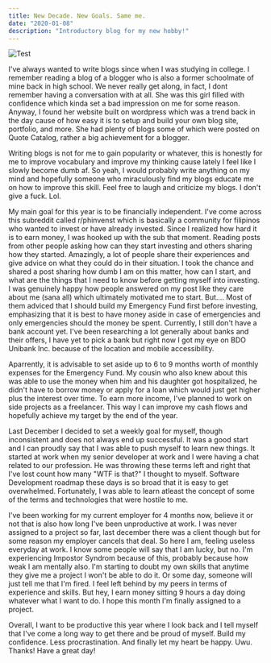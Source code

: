 ```yaml
---
title: New Decade. New Goals. Same me.
date: "2020-01-08"
description: "Introductory blog for my new hobby!"
---
```


![Test](https://images.unsplash.com/photo-1477738224882-4eba549a81ea?ixlib=rb-1.2.1&ixid=eyJhcHBfaWQiOjEyMDd9&auto=format&fit=crop&w=750&q=80)

I've always wanted to write blogs since when I was studying in college. I remember reading a blog of a blogger who is also a former schoolmate of mine back in high school. We never really get along, in fact, I dont remember having a conversation with at all. She was this girl filled with confidence which kinda set a bad impression on me for some reason. Anyway, I found her website built on wordpress which was a trend back in the day cause of how easy it is to setup and build your own blog site, portfolio, and more. She had plenty of blogs some of which were posted on Quote Catalog, rather a big achievement for a blogger. 

Writing blogs is not for me to gain popularity or whatever, this is honestly for me to improve vocabulary and improve my thinking cause lately I feel like I slowly become dumb af. So yeah, I would probably write anything on my mind and hopefully someone who miraculously find my blogs educate me on how to improve this skill. Feel free to laugh and criticize my blogs. I don't give a fuck. Lol.

My main goal for this year is to be financially independent. I've come across this subreddit called r/phinvenst which is basically a community for filipinos who wanted to invest or have already invested. Since I realized how hard it is to earn money, I was hooked up with the sub that moment. Reading posts from other people asking how can they start investing and others sharing how they started. Amazingly, a lot of people share their experiences and give advice on what they could do in their situation. I took the chance and shared a post sharing how dumb I am on this matter, how can I start, and what are the things that I need to know before getting myself into investing. I was genuinely happy how people answered on my post like they care about me (sana all) which ultimately motivated me to start. But.... Most of them adviced that I should build my Emergency Fund first before investing, emphasizing that it is best to have money aside in case of emergencies and only emergencies should the money be spent. Currently, I still don't have a bank account yet. I've been researching a lot generally about banks and their offers, I have yet to pick a bank but right now I got my eye on BDO Unibank Inc. because of the location and mobile accessibility.

Aparrently, it is advisable to set aside up to 6 to 9 months worth of monthly expenses for the Emergency Fund. My cousin who also knew about this was able to use the money when him and his daughter got hospitalized, he didn't have to borrow money or apply for a loan which would just get higher plus the interest over time. To earn more income, I've planned to work on side projects as a freelancer. This way I can improve my cash flows and hopefully achieve my target by the end of the year. 

Last December I decided to set a weekly goal for myself, though inconsistent and does not always end up successful. It was a good start and I can proudly say that I was able to push myself to learn new things. It started at work when my senior developer at work and I were having a chat related to our profession. He was throwing these terms left and right that I've lost count how many "WTF is that?" I thought to myself. Software Development roadmap these days is so broad that it is easy to get overwhelmed. Fortunately, I was able to learn atleast the concept of some of the terms and technologies that were hostile to me. 

I've been working for my current employer for 4 months now, believe it or not that is also how long I've been unproductive at work. I was never assigned to a project so far, last december there was a client though but for some reason my employer cancels that deal. So here I am, feeling useless everyday at work. I know some people will say that I am lucky, but no. I'm experiencing Impostor Syndrom because of this, probably because how weak I am mentally also. I'm starting to doubt my own skills that anytime they give me a project I won't be able to do it. Or some day, someone will just tell me that I'm fired. I feel left behind by my peers in terms of experience and skills. But hey, I earn money sitting 9 hours a day doing whatever what I want to do. I hope this month I'm finally assigned to a project.

Overall, I want to be productive this year where I look back and I tell myself that I've come a long way to get there and be proud of myself. Build my confidence. Less procrastination. And finally let my heart be happy. Uwu. Thanks! Have a great day!